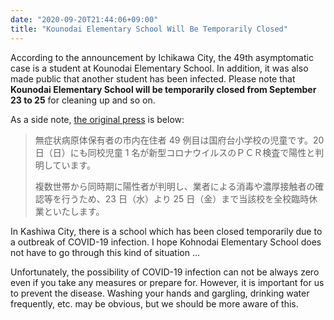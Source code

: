```yaml
---
date: "2020-09-20T21:44:06+09:00"
title: "Kounodai Elementary School Will Be Temporarily Closed"
---
```


According to the announcement by Ichikawa City, the 49th asymptomatic case is a student at Kounodai Elementary School. In addition, it was also made public that another student has been infected. Please note that **Kounodai Elementary School will be temporarily closed from September 23 to 25** for cleaning up and so on.

As a side note, [the original press](https://www.city.ichikawa.lg.jp/pub01/hasseijokyo.html) is below:

> 無症状病原体保有者の市内在住者 49 例目は国府台小学校の児童です。20 日（日）にも同校児童 1 名が新型コロナウイルスのＰＣＲ検査で陽性と判明しています。
>
> 複数世帯から同時期に陽性者が判明し、業者による消毒や濃厚接触者の確認等を行うため、23 日（水）より 25 日（金）まで当該校を全校臨時休業といたします。

In Kashiwa City, there is a school which has been closed temporarily due to a outbreak of COVID-19 infection. I hope Kohnodai Elementary School does not have to go through this kind of situation ...

Unfortunately, the possibility of COVID-19 infection can not be always zero even if you take any measures or prepare for. However, it is important for us to prevent the disease. Washing your hands and gargling, drinking water frequently, etc. may be obvious, but we should be more aware of this.
